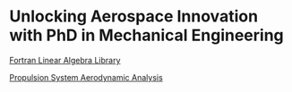 # Unlocking Aerospace Innovation with PhD in Mechanical Engineering

[Fortran Linear Algebra Library](https://bolanderc.github.io/Bolander-Linear-Algebra-Library)

[Propulsion System Aerodynamic Analysis](https://bolanderc.github.io/Bolander-Propulsion-Demos)
